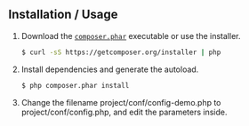 Installation / Usage
--------------------

1. Download the [`composer.phar`](https://getcomposer.org/composer.phar) executable or use the installer.

    ``` sh
    $ curl -sS https://getcomposer.org/installer | php
    ```
2. Install dependencies and generate the autoload.

    ``` sh
    $ php composer.phar install
    ```

3. Change the filename project/conf/config-demo.php to project/conf/config.php, and edit the parameters inside.
